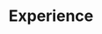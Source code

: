 ---
widget: experience
headless: true
weight: 40
title: Experience
subtitle: ''
date_format: Jan 2000

experience:
  - title: 동아리 부원
    company: 코알라
    company_url: ''
    company_logo: ''
    location: 전북대학교 공과대학 컴퓨터인공지능학부 소속
    date_start: '2024-03-02'
    date_end: '2024-06-20'
    description: '알고리즘 스터디에 참여하여 매주 2문제 이상 꾸준히 해결하며 문제 해결 능력을 길렀습니다.'

  - title: SW 멘토링 멘티
    company: 온라인
    company_url: ''
    company_logo: ''
    location: 전북대학교 SW중심대학사업단
    date_start: '2024-09-11'
    date_end: '2024-12-13'
    description: '같은 학부 선배님의 멘토링을 통해 학과 생활 능력 및 학습 능력을 길렀습니다.'
---